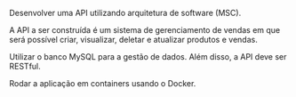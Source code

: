Desenvolver uma API utilizando  arquitetura de software (MSC).

A API a ser construída é um sistema de gerenciamento de vendas em que será possível criar, visualizar, deletar e atualizar produtos e vendas.

Utilizar o banco MySQL para a gestão de dados. Além disso, a API deve ser RESTful.

Rodar a aplicação em containers usando o Docker.
